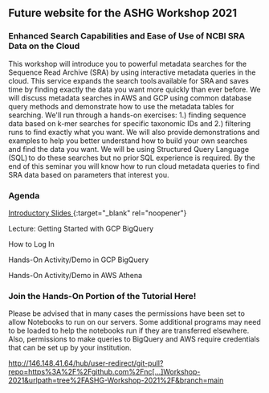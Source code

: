 ## Future website for the ASHG Workshop 2021

### Enhanced Search Capabilities and Ease of Use of NCBI SRA Data on the Cloud 

This workshop will introduce you to powerful metadata searches for the Sequence Read Archive (SRA) by using interactive metadata queries in the cloud. This service expands the search tools available for SRA and saves time by finding exactly the data you want more quickly than ever before. We will discuss metadata searches in AWS and GCP using common database query methods and demonstrate how to use the metadata tables for searching. We'll run through a hands-on exercises: 1.) finding sequence data based on k-mer searches for specific taxonomic IDs and 2.) filtering runs to find exactly what you want. We will also provide demonstrations and examples to help you better understand how to build your own searches and find the data you want. We will be using Structured Query Language (SQL) to do these searches but no prior SQL experience is required. By the end of this seminar you will know how to run cloud metadata queries to find SRA data based on parameters that interest you. 


### Agenda

[Introductory Slides ](https://github.com/ncbi/ASHG-Workshop-2021/raw/main/ASHG_Introductory_Slides_SRA.pptx){:target="_blank" rel="noopener"}

Lecture: Getting Started with GCP BigQuery

How to Log In

Hands-On Activity/Demo in GCP BigQuery

Hands-On Activity/Demo in AWS Athena



### Join the Hands-On Portion of the Tutorial Here!

Please be advised that in many cases the permissions have been set to allow Notebooks to run on our servers. Some additional programs may need to be loaded to help the notebooks run if they are transferred elsewhere.  Also, permissions to make queries to BigQuery and AWS require credentials that can be set up by your institution.


http://146.148.41.64/hub/user-redirect/git-pull?repo=https%3A%2F%2Fgithub.com%2Fnc[…]Workshop-2021&urlpath=tree%2FASHG-Workshop-2021%2F&branch=main



